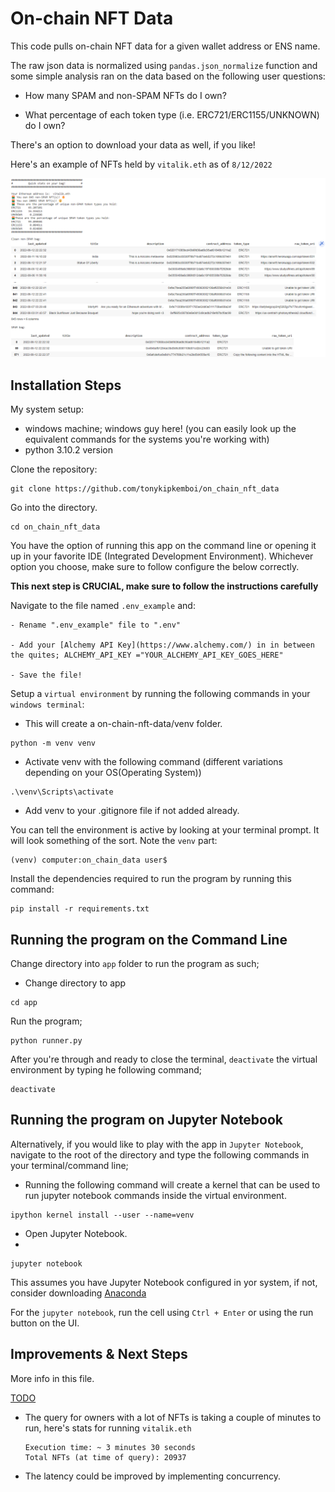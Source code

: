 # On-chain NFT Data
This code pulls on-chain NFT data for a given wallet address or ENS name. 

The raw json data is normalized using `pandas.json_normalize` function and 
some simple analysis ran on the data based on the following user questions:

- How many SPAM and non-SPAM NFTs do I own?
  
- What percentage of each token type (i.e. ERC721/ERC1155/UNKNOWN) do I own?
  
There's an option to download your data as well, if you like!

Here's an example of NFTs held by `vitalik.eth` as of `8/12/2022`

![NFTs held by vitalik.eth](./vitalik_nft_data_snapshot.png)

## Installation Steps
My system setup:
- windows machine; windows guy here! (you can easily look up the equivalent commands for the systems you're working with)
- python 3.10.2 version
  
Clone the repository:

```
git clone https://github.com/tonykipkemboi/on_chain_nft_data
```

Go into the directory.
```
cd on_chain_nft_data
```

You have the option of running this app on the command line or opening it up in your favorite IDE (Integrated Development Environment).
Whichever option you choose, make sure to follow configure the below correctly.

**This next step is CRUCIAL, make sure to follow the instructions carefully**

Navigate to the file named `.env_example` and:
```
- Rename ".env_example" file to ".env"

- Add your [Alchemy API Key](https://www.alchemy.com/) in in between the quites; ALCHEMY_API_KEY ="YOUR_ALCHEMY_API_KEY_GOES_HERE"

- Save the file!
```

Setup a `virtual environment` by running the following commands in your `windows terminal`:


- This will create a on-chain-nft-data/venv folder.
```
python -m venv venv
```

- Activate venv with the following command (different variations depending on your OS(Operating System))
```
.\venv\Scripts\activate
```

- Add venv to your .gitignore file if not added already.


You can tell the environment is active by looking at your terminal prompt. 
It will look something of the sort. Note the `venv` part: 

```
(venv) computer:on_chain_data user$
```

Install the dependencies required to run the program by running this command:

``` 
pip install -r requirements.txt
```


## Running the program on the Command Line 

Change directory into `app` folder to run the program as such;

- Change directory to app
```
cd app
```

Run the program;

```
python runner.py
```

After you're through and ready to close the terminal, `deactivate` the virtual environment by typing he following command;

``` 
deactivate
```

## Running the program on Jupyter Notebook

Alternatively, if you would like to play with the app in `Jupyter Notebook`, navigate to the root of the directory and type the following commands in your terminal/command line;

- Running the following command will create a kernel that can be used to run jupyter notebook commands inside the virtual environment.
  
``` 
ipython kernel install --user --name=venv
```
- Open Jupyter Notebook.
- 
```
jupyter notebook
``` 

This assumes you have Jupyter Notebook configured in yor system, if not, consider downloading [Anaconda](https://www.anaconda.com/)

For the `jupyter notebook`, run the cell using `Ctrl + Enter` or using the run button on the UI.


## Improvements & Next Steps

More info in this file.

[TODO](./on_chain_data/TODO.md)

- The query for owners with a lot of NFTs is taking a couple of minutes to run, here's stats for running `vitalik.eth`
  ``` 
  Execution time: ~ 3 minutes 30 seconds
  Total NFTs (at time of query): 20937 
  ```
- The latency could be improved by implementing concurrency.
